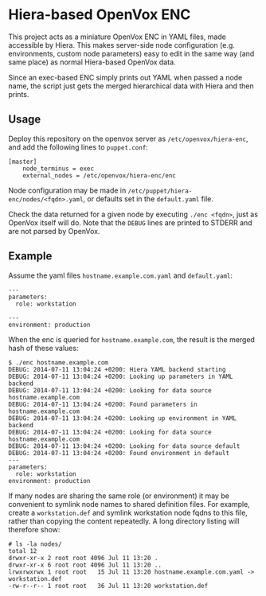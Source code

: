 Hiera-based OpenVox ENC
======================

This project acts as a miniature OpenVox ENC in YAML files, made
accessible by Hiera. This makes server-side node configuration
(e.g. environments, custom node parameters) easy to edit in the same
way (and same place) as normal Hiera-based OpenVox data.

Since an exec-based ENC simply prints out YAML when passed a node name,
the script just gets the merged hierarchical data with Hiera and then
prints.

Usage
-----

Deploy this repository on the openvox server as `/etc/openvox/hiera-enc`,
and add the following lines to `puppet.conf`:

    [master]
        node_terminus = exec
        external_nodes = /etc/openvox/hiera-enc/enc

Node configuration may be made in
`/etc/puppet/hiera-enc/nodes/<fqdn>.yaml`, or defaults set in the
`default.yaml` file.

Check the data returned for a given node by executing `./enc <fqdn>`,
just as OpenVox itself will do. Note that the `DEBUG` lines are printed 
to STDERR and are not parsed by OpenVox.

Example
-------

Assume the yaml files `hostname.example.com.yaml` and `default.yaml`:

    ---
    parameters:
      role: workstation
<!-- -->
    ---
    environment: production

When the enc is queried for `hostname.example.com`, the result is the
merged hash of these values:

    $ ./enc hostname.example.com
    DEBUG: 2014-07-11 13:04:24 +0200: Hiera YAML backend starting
    DEBUG: 2014-07-11 13:04:24 +0200: Looking up parameters in YAML backend
    DEBUG: 2014-07-11 13:04:24 +0200: Looking for data source hostname.example.com
    DEBUG: 2014-07-11 13:04:24 +0200: Found parameters in hostname.example.com
    DEBUG: 2014-07-11 13:04:24 +0200: Looking up environment in YAML backend
    DEBUG: 2014-07-11 13:04:24 +0200: Looking for data source hostname.example.com
    DEBUG: 2014-07-11 13:04:24 +0200: Looking for data source default
    DEBUG: 2014-07-11 13:04:24 +0200: Found environment in default
    ---
    parameters:
      role: workstation
    environment: production

If many nodes are sharing the same role (or environment) it may be
convenient to symlink node names to shared definition files. For
example, create a `workstation.def` and symlink workstation node fqdns
to this file, rather than copying the content repeatedly. A long
directory listing will therefore show:

    # ls -la nodes/
    total 12
    drwxr-xr-x 2 root root 4096 Jul 11 13:20 .
    drwxr-xr-x 6 root root 4096 Jul 11 13:20 ..
    lrwxrwxrwx 1 root root   15 Jul 11 13:20 hostname.example.com.yaml -> workstation.def
    -rw-r--r-- 1 root root   36 Jul 11 13:20 workstation.def

